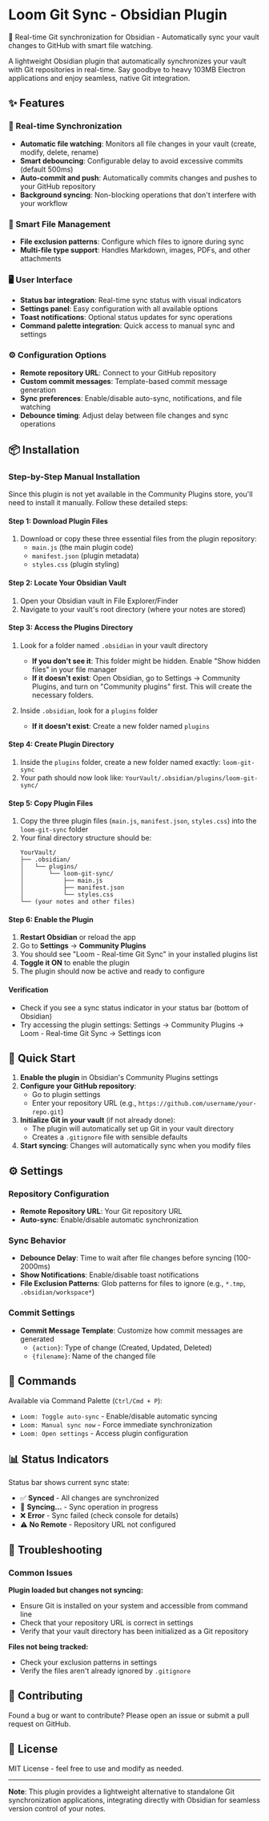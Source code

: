 # Loom Git Sync - Obsidian Plugin

🚀 Real-time Git synchronization for Obsidian - Automatically sync your vault changes to GitHub with smart file watching.

A lightweight Obsidian plugin that automatically synchronizes your vault with Git repositories in real-time. Say goodbye to heavy 103MB Electron applications and enjoy seamless, native Git integration.

## ✨ Features

### 🔄 Real-time Synchronization
- **Automatic file watching**: Monitors all file changes in your vault (create, modify, delete, rename)
- **Smart debouncing**: Configurable delay to avoid excessive commits (default 500ms)
- **Auto-commit and push**: Automatically commits changes and pushes to your GitHub repository
- **Background syncing**: Non-blocking operations that don't interfere with your workflow

### 🎯 Smart File Management
- **File exclusion patterns**: Configure which files to ignore during sync
- **Multi-file type support**: Handles Markdown, images, PDFs, and other attachments

### 🖥️ User Interface
- **Status bar integration**: Real-time sync status with visual indicators
- **Settings panel**: Easy configuration with all available options
- **Toast notifications**: Optional status updates for sync operations
- **Command palette integration**: Quick access to manual sync and settings

### ⚙️ Configuration Options
- **Remote repository URL**: Connect to your GitHub repository
- **Custom commit messages**: Template-based commit message generation
- **Sync preferences**: Enable/disable auto-sync, notifications, and file watching
- **Debounce timing**: Adjust delay between file changes and sync operations

## 📦 Installation

### Step-by-Step Manual Installation

Since this plugin is not yet available in the Community Plugins store, you'll need to install it manually. Follow these detailed steps:

#### Step 1: Download Plugin Files
1. Download or copy these three essential files from the plugin repository:
   - `main.js` (the main plugin code)
   - `manifest.json` (plugin metadata)
   - `styles.css` (plugin styling)

#### Step 2: Locate Your Obsidian Vault
1. Open your Obsidian vault in File Explorer/Finder
2. Navigate to your vault's root directory (where your notes are stored)

#### Step 3: Access the Plugins Directory
1. Look for a folder named `.obsidian` in your vault directory
   - **If you don't see it**: This folder might be hidden. Enable "Show hidden files" in your file manager
   - **If it doesn't exist**: Open Obsidian, go to Settings → Community Plugins, and turn on "Community plugins" first. This will create the necessary folders.

2. Inside `.obsidian`, look for a `plugins` folder
   - **If it doesn't exist**: Create a new folder named `plugins`

#### Step 4: Create Plugin Directory
1. Inside the `plugins` folder, create a new folder named exactly: `loom-git-sync`
2. Your path should now look like: `YourVault/.obsidian/plugins/loom-git-sync/`

#### Step 5: Copy Plugin Files
1. Copy the three plugin files (`main.js`, `manifest.json`, `styles.css`) into the `loom-git-sync` folder
2. Your final directory structure should be:
   ```
   YourVault/
   ├── .obsidian/
   │   └── plugins/
   │       └── loom-git-sync/
   │           ├── main.js
   │           ├── manifest.json
   │           └── styles.css
   └── (your notes and other files)
   ```

#### Step 6: Enable the Plugin
1. **Restart Obsidian** or reload the app
2. Go to **Settings** → **Community Plugins**
3. You should see "Loom - Real-time Git Sync" in your installed plugins list
4. **Toggle it ON** to enable the plugin
5. The plugin should now be active and ready to configure

#### Verification
- Check if you see a sync status indicator in your status bar (bottom of Obsidian)
- Try accessing the plugin settings: Settings → Community Plugins → Loom - Real-time Git Sync → Settings icon

## 🚀 Quick Start

1. **Enable the plugin** in Obsidian's Community Plugins settings
2. **Configure your GitHub repository**:
   - Go to plugin settings
   - Enter your repository URL (e.g., `https://github.com/username/your-repo.git`)
3. **Initialize Git in your vault** (if not already done):
   - The plugin will automatically set up Git in your vault directory
   - Creates a `.gitignore` file with sensible defaults
4. **Start syncing**: Changes will automatically sync when you modify files

## ⚙️ Settings

### Repository Configuration
- **Remote Repository URL**: Your Git repository URL
- **Auto-sync**: Enable/disable automatic synchronization

### Sync Behavior
- **Debounce Delay**: Time to wait after file changes before syncing (100-2000ms)
- **Show Notifications**: Enable/disable toast notifications
- **File Exclusion Patterns**: Glob patterns for files to ignore (e.g., `*.tmp`, `.obsidian/workspace*`)

### Commit Settings
- **Commit Message Template**: Customize how commit messages are generated
  - `{action}`: Type of change (Created, Updated, Deleted)
  - `{filename}`: Name of the changed file

## 🔧 Commands

Available via Command Palette (`Ctrl/Cmd + P`):
- `Loom: Toggle auto-sync` - Enable/disable automatic syncing
- `Loom: Manual sync now` - Force immediate synchronization
- `Loom: Open settings` - Access plugin configuration

## 📊 Status Indicators

Status bar shows current sync state:
- ✅ **Synced** - All changes are synchronized
- 🔄 **Syncing...** - Sync operation in progress  
- ❌ **Error** - Sync failed (check console for details)
- ⚠️ **No Remote** - Repository URL not configured

## 🔧 Troubleshooting

### Common Issues

**Plugin loaded but changes not syncing:**
- Ensure Git is installed on your system and accessible from command line
- Check that your repository URL is correct in settings
- Verify that your vault directory has been initialized as a Git repository

**Files not being tracked:**
- Check your exclusion patterns in settings
- Verify the files aren't already ignored by `.gitignore`

## 🤝 Contributing

Found a bug or want to contribute? Please open an issue or submit a pull request on GitHub.

## 📝 License

MIT License - feel free to use and modify as needed.

---

**Note**: This plugin provides a lightweight alternative to standalone Git synchronization applications, integrating directly with Obsidian for seamless version control of your notes.
